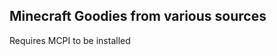 Minecraft Goodies from various sources
---------------------------------------
Requires MCPI to be installed

